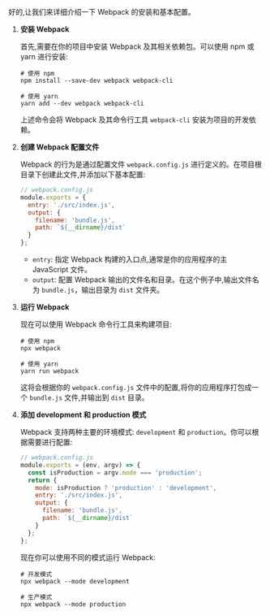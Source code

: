 好的,让我们来详细介绍一下 Webpack 的安装和基本配置。

1. **安装 Webpack**

   首先,需要在你的项目中安装 Webpack 及其相关依赖包。可以使用 npm 或 yarn 进行安装:

   ``` 
   # 使用 npm
   npm install --save-dev webpack webpack-cli

   # 使用 yarn
   yarn add --dev webpack webpack-cli
   ```

   上述命令会将 Webpack 及其命令行工具 `webpack-cli` 安装为项目的开发依赖。

2. **创建 Webpack 配置文件**

   Webpack 的行为是通过配置文件 `webpack.config.js` 进行定义的。在项目根目录下创建此文件,并添加以下基本配置:

   ```javascript
   // webpack.config.js
   module.exports = {
     entry: './src/index.js',
     output: {
       filename: 'bundle.js',
       path: `${__dirname}/dist`
     }
   };
   ```

   - `entry`: 指定 Webpack 构建的入口点,通常是你的应用程序的主 JavaScript 文件。
   - `output`: 配置 Webpack 输出的文件名和目录。在这个例子中,输出文件名为 `bundle.js`，输出目录为 `dist` 文件夹。

3. **运行 Webpack**

   现在可以使用 Webpack 命令行工具来构建项目:

   ```
   # 使用 npm
   npx webpack

   # 使用 yarn
   yarn run webpack
   ```

   这将会根据你的 `webpack.config.js` 文件中的配置,将你的应用程序打包成一个 `bundle.js` 文件,并输出到 `dist` 目录。

4. **添加 development 和 production 模式**

   Webpack 支持两种主要的环境模式: `development` 和 `production`。你可以根据需要进行配置:

   ```javascript
   // webpack.config.js
   module.exports = (env, argv) => {
     const isProduction = argv.mode === 'production';
     return {
       mode: isProduction ? 'production' : 'development',
       entry: './src/index.js',
       output: {
         filename: 'bundle.js',
         path: `${__dirname}/dist`
       }
     };
   };
   ```

   现在你可以使用不同的模式运行 Webpack:

   ```
   # 开发模式
   npx webpack --mode development

   # 生产模式
   npx webpack --mode production
   ```